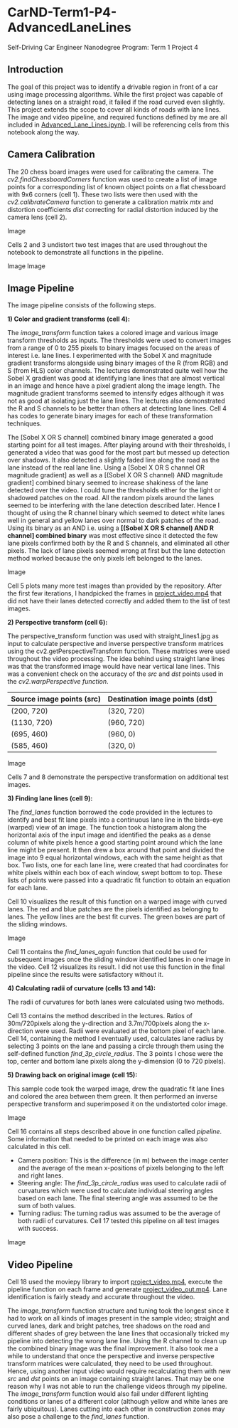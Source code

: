 # CarND-Term1-P4-AdvancedLaneLines
Self-Driving Car Engineer Nanodegree Program: Term 1 Project 4

## Introduction

The goal of this project was to identify a drivable region in front of a car using image processing algorithms. While the first project was capable of detecting lanes on a straight road, it failed if the road curved even slightly. This project extends the scope to cover all kinds of roads with lane lines. The image and video pipeline, and required functions defined by me are all included in [Advanced_Lane_Lines.ipynb](https://github.com/nvphadnis/CarND-Term1-P4-AdvancedLaneLines/blob/master/Advanced_Lane_Lines.ipynb). I will be referencing cells from this notebook along the way.

## Camera Calibration

The 20 chess board images were used for calibrating the camera. The *cv2.findChessboardCorners* function was used to create a list of image points for a corresponding list of known object points on a flat chessboard with 9x6 corners (cell 1). These two lists were then used with the *cv2.calibrateCamera* function to generate a calibration matrix *mtx* and distortion coefficients *dist* correcting for radial distortion induced by the camera lens (cell 2).

Image

Cells 2 and 3 undistort two test images that are used throughout the notebook to demonstrate all functions in the pipeline.

Image
Image

## Image Pipeline

The image pipeline consists of the following steps.

**1) Color and gradient transforms (cell 4):**

The *image_transform* function takes a colored image and various image transform thresholds as inputs. The thresholds were used to convert images from a range of 0 to 255 pixels to binary images focused on the areas of interest i.e. lane lines. I experimented with the Sobel X and magnitude gradient transforms alongside using binary images of the R (from RGB) and S (from HLS) color channels. The lectures demonstrated quite well how the Sobel X gradient was good at identifying lane lines that are almost vertical in an image and hence have a pixel gradient along the image length. The magnitude gradient transforms seemed to intensify edges although it was not as good at isolating just the lane lines. The lectures also demonstrated the R and S channels to be better than others at detecting lane lines. Cell 4 has codes to generate binary images for each of these transformation techniques.

The [Sobel X OR S channel] combined binary image generated a good starting point for all test images. After playing around with their thresholds, I generated a video that was good for the most part but messed up detection over shadows. It also detected a slightly faded line along the road as the lane instead of the real lane line.  Using a [Sobel X OR S channel OR magnitude gradient] as well as a [(Sobel X OR S channel) AND magnitude gradient] combined binary seemed to increase shakiness of the lane detected over the video. I could tune the thresholds either for the light or shadowed patches on the road. All the random pixels around the lanes seemed to be interfering with the lane detection described later. Hence I thought of using the R channel binary which seemed to detect white lanes well in general and yellow lanes over normal to dark patches of the road. Using its binary as an AND i.e. using a **[(Sobel X OR S channel) AND R channel] combined binary** was most effective since it detected the few lane pixels confirmed both by the R and S channels, and eliminated all other pixels. The lack of lane pixels seemed wrong at first but the lane detection method worked because the only pixels left belonged to the lanes.

Image

Cell 5 plots many more test images than provided by the repository. After the first few iterations, I handpicked the frames in [project_video.mp4](https://github.com/nvphadnis/CarND-Term1-P4-AdvancedLaneLines/blob/master/project_video.mp4) that did not have their lanes detected correctly and added them to the list of test images.

**2) Perspective transform (cell 6):**

The perspective_transform function was used with straight_lines1.jpg as input to calculate perspective and inverse perspective transform matrices using the cv2.getPerspectiveTransform function. These matrices were used throughout the video processing. The idea behind using straight lane lines was that the transformed image would have near vertical lane lines. This was a convenient check on the accuracy of the *src* and *dst* points used in the *cv2.warpPerspective function*.

Source image points (src)	| Destination image points (dst)
---- | ----
(200, 720) |	(320, 720)
(1130, 720) |	(960, 720)
(695, 460) |	(960, 0)
(585, 460)	| (320, 0)

Image

Cells 7 and 8 demonstrate the perspective transformation on additional test images.

**3) Finding lane lines (cell 9):**

The *find_lanes* function borrowed the code provided in the lectures to identify and best fit lane pixels into a continuous lane line in the birds-eye (warped) view of an image. The function took a histogram along the horizontal axis of the input image and identified the peaks as a dense column of white pixels hence a good starting point around which the lane line might be present. It then drew a box around that point and divided the image into 9 equal horizontal windows, each with the same height as that box. Two lists, one for each lane line, were created that had coordinates for white pixels within each box of each window, swept bottom to top. These lists of points were passed into a quadratic fit function to obtain an equation for each lane.

Cell 10 visualizes the result of this function on a warped image with curved lanes. The red and blue patches are the pixels identified as belonging to lanes. The yellow lines are the best fit curves. The green boxes are part of the sliding windows.

Image

Cell 11 contains the *find_lanes_again* function that could be used for subsequent images once the sliding window identified lanes in one image in the video. Cell 12 visualizes its result. I did not use this function in the final pipeline since the results were satisfactory without it.

**4) Calculating radii of curvature (cells 13 and 14):**

The radii of curvatures for both lanes were calculated using two methods.

Cell 13 contains the method described in the lectures. Ratios of 30m/720pixels along the y-direction and 3.7m/700pixels along the x-direction were used. Radii were evaluated at the bottom pixel of each lane.
Cell 14, containing the method I eventually used, calculates lane radius by selecting 3 points on the lane and passing a circle through them using the self-defined function *find_3p_circle_radius*. The 3 points I chose were the top, center and bottom lane pixels along the y-dimension (0 to 720 pixels).

**5) Drawing back on original image (cell 15):**

This sample code took the warped image, drew the quadratic fit lane lines and colored the area between them green. It then performed an inverse perspective transform and superimposed it on the undistorted color image.

Image

Cell 16 contains all steps described above in one function called *pipeline*. Some information that needed to be printed on each image was also calculated in this cell.
- Camera position: This is the difference (in m) between the image center and the average of the mean x-positions of pixels belonging to the left and right lanes.
- Steering angle: The *find_3p_circle_radius* was used to calculate radii of curvatures which were used to calculate individual steering angles based on each lane. The final steering angle was assumed to be the sum of both values.
- Turning radius: The turning radius was assumed to be the average of both radii of curvatures.
Cell 17 tested this pipeline on all test images with success.

Image

## Video Pipeline

Cell 18 used the moviepy library to import [project_video.mp4](https://github.com/nvphadnis/CarND-Term1-P4-AdvancedLaneLines/blob/master/project_video.mp4), execute the pipeline function on each frame and generate [project_video_out.mp4](https://github.com/nvphadnis/CarND-Term1-P4-AdvancedLaneLines/blob/master/project_video_out.mp4). Lane identification is fairly steady and accurate throughout the video.

The *image_transform* function structure and tuning took the longest since it had to work on all kinds of images present in the sample video; straight and curved lanes, dark and bright patches, 
tree shadows on the road and different shades of grey between the lane lines that occasionally tricked my pipeline into detecting the wrong lane line. Using the R channel to clean up the combined binary image was the final improvement. It also took me a while to understand that once the perspective and inverse perspective transform matrices were calculated, they need to be used throughout. Hence, using another input video would require recalculating them with new *src* and *dst* points on an image containing straight lanes. That may be one reason why I was not able to run the challenge videos through my pipeline. The *image_transform* function would also fail under different lighting conditions or lanes of a different color (although yellow and white lanes are fairly ubiquitous). Lanes cutting into each other in construction zones may also pose a challenge to the *find_lanes* function.
